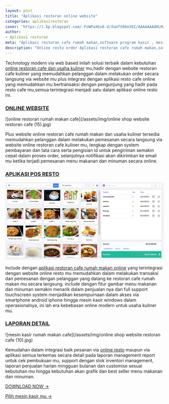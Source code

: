 ```yaml
---
layout: post
title: "Aplikasi restoran online website"
categories: aplikasirestoran
cover: "https://1.bp.blogspot.com/-FoWPaX6v8-4/XuUfX96m36I/AAAAAAAAKLM/SAhoqi5YYxUQz_gloVWY-K0Zz2fhAs1UwCK4BGAsYHg/s1621/brosur%2Bkasir.png"
author:
- Aplikasi restoran
meta: "Aplikasi restoran cafe rumah makan,software program kasir , mesin kasir restoran"
description: "Online resto order Aplikasi restoran cafe rumah makan,software program kasir , mesin kasir restoran"
---
```

Technology modern via web based inilah solusi terbaik dalam kebutuhan [online restoran cafe dan usaha kuliner](/aplikasirestoran/2020/03/28/onlineresto.html) mu,hadir dengan website restoran cafe kuliner yang memudahkan pelanggan dalam melakukan order secara langsung via website mu plus integrasi dengan aplikasi resto cafe online yang memudahkan mu bertransaksi dengan pengunjung yang hadir pada resto cafe mu,semua terintegrasi menjadi satu dalam aplikasi online resto ini. 


### **[ONLINE WEBSITE](/aplikasirestoran/2020/03/28/onlineresto.html)**


![online restoran rumah makan cafe](/assets/img/online shop website restoran cafe (15).jpg)

Plus website online restoran cafe rumah makan dan usaha kuliner tersedia memudahkan pelanggan dalam melakukan pemesanan secara langsung via website online restoran cafe kuliner mu, lengkap dengan system pembayaran dan tata cara serta pengisian id untuk pengiriman semakin cepat dalam proses order, selanjutnya notifikasi akan dikirimkan ke email mu ketika terjadi pemesanan menu makanan dan minuman secara online.


### **[APLIKASI POS RESTO](/aplikasirestoran/2020/03/28/onlineresto.html)**


![aplikasir rumah makan cafe](/assets/img/software-restoran-cafeprogram-restoran-5.jpg)

Include dengan [aplikasi restoran cafe rumah makan online](/aplikasirestoran/2020/03/28/onlineresto.html) yang terintegrasi dengan website online resto mu memudahkan dalam melakukan transaksi dan pemesanan dengan pelanggan yang datang ke restoran cafe rumah makan mu secara langsung. include dengan fitur gambar menu makanan dan minuman semakin menarik dalam penjualan nya dan full support touchscreen system menjadikan kesempurnaan dalam akses via smartphone android iphone hingga mesin kasir windows dalam operasionalnya, ini lah era kebebasan online modern untuk usaha kuliner mu.





### **[LAPORAN DETAIL](/aplikasirestoran/2020/03/28/onlineresto.html)**


![mesin kasir rumah makan cafe](/assets/img/online shop website restoran cafe (10).jpg)

Kemudahan dalam integrasi baik pesanan via [online resto](/aplikasirestoran/2020/03/28/onlineresto.html) maupun via aplikasi semua terkemas secara detail pada laporan management report untuk cek pembukuan mu, support dengan stok inventori management, laporan penjualan harian mingguan bulanan dan customise sesuai kebutuhan mu hingga kebutuhan akan grafik dan best seller menu makanan dan minuman.


[DOWNLOAD NOW →](https://mesinkasir.github.io/e-catalog/Integrated%20Resto%20POS.pdf)


[Pilih mesin kasir mu →](/hardware)
